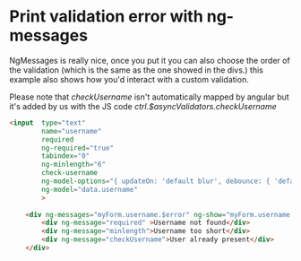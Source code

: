 # Print validation error with ng-messages #

NgMessages is really nice, once you put it you can also choose the order of the validation (which is the same as the one showed in the divs.)
this example also shows how you'd interact with a custom validation.

Please note that _checkUsername_ isn't automatically mapped by angular but it's added by us with the JS code _ctrl.$asyncValidators.checkUsername_
```html
<input  type="text" 
        name="username" 
        required
        ng-required="true"
        tabindex="0"
        ng-minlength="6"
        check-username
        ng-model-options="{ updateOn: 'default blur', debounce: { 'default': 500, 'blur': 0 } }"
        ng-model="data.username" 
        >
                   
    <div ng-messages="myForm.username.$error" ng-show="myForm.username.$invalid && myForm.username.$dirty" class="register-error-div">
        <div ng-message="required" >Username not found</div>
        <div ng-message="minlength">Username too short</div>
        <div ng-message="checkUsername">User already present</div>
    </div>
```